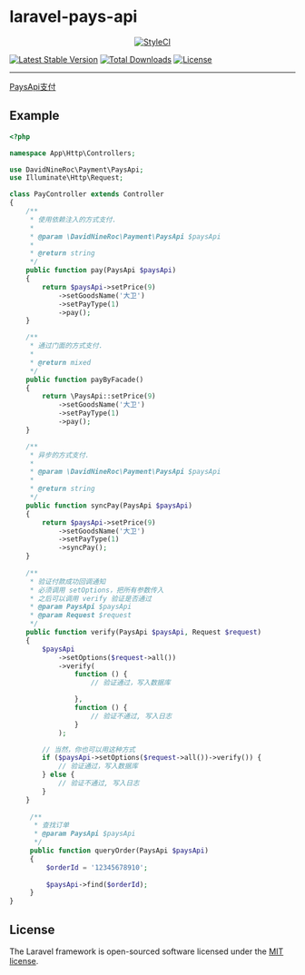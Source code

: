# laravel-pays-api
<p align="center">
<a href="https://styleci.io/repos/120973265"><img src="https://styleci.io/repos/120973265/shield?branch=master" alt="StyleCI"></a>

<a href="https://packagist.org/packages/davidnineroc/laravel-pays-api"><img src="https://poser.pugx.org/davidnineroc/laravel-pays-api/v/stable" alt="Latest Stable Version"></a>
<a href="https://packagist.org/packages/davidnineroc/laravel-pays-api"><img src="https://poser.pugx.org/davidnineroc/laravel-pays-api/downloads" alt="Total Downloads"></a>
<a href="https://packagist.org/packages/davidnineroc/laravel-pays-api"><img src="https://poser.pugx.org/davidnineroc/laravel-pays-api/license" alt="License"></a>
</p> 

****
[PaysApi支付](https://www.paysapi.com)
## Example
```php
<?php

namespace App\Http\Controllers;

use DavidNineRoc\Payment\PaysApi;
use Illuminate\Http\Request;

class PayController extends Controller
{
    /**
     * 使用依赖注入的方式支付.
     *
     * @param \DavidNineRoc\Payment\PaysApi $paysApi
     *
     * @return string
     */
    public function pay(PaysApi $paysApi)
    {
        return $paysApi->setPrice(9)
            ->setGoodsName('大卫')
            ->setPayType(1)
            ->pay();
    }

    /**
     * 通过门面的方式支付.
     *
     * @return mixed
     */
    public function payByFacade()
    {
        return \PaysApi::setPrice(9)
            ->setGoodsName('大卫')
            ->setPayType(1)
            ->pay();
    }

    /**
     * 异步的方式支付.
     *
     * @param \DavidNineRoc\Payment\PaysApi $paysApi
     *
     * @return string
     */
    public function syncPay(PaysApi $paysApi)
    {
        return $paysApi->setPrice(9)
            ->setGoodsName('大卫')
            ->setPayType(1)
            ->syncPay();
    }
    
    /**
     * 验证付款成功回调通知
     * 必须调用 setOptions，把所有参数传入
     * 之后可以调用 verify 验证是否通过
     * @param PaysApi $paysApi
     * @param Request $request
     */
    public function verify(PaysApi $paysApi, Request $request)
    {
        $paysApi
            ->setOptions($request->all())
            ->verify(
                function () {
                    // 验证通过，写入数据库

                },
                function () {
                    // 验证不通过, 写入日志
                }
            );

        // 当然，你也可以用这种方式
        if ($paysApi->setOptions($request->all())->verify()) {
            // 验证通过，写入数据库
        } else {
            // 验证不通过, 写入日志
        }
    }
    
     /**
      * 查找订单
      * @param PaysApi $paysApi
      */
     public function queryOrder(PaysApi $paysApi)
     {
         $orderId = '12345678910';
 
         $paysApi->find($orderId);
     }
}

```
## License

The Laravel framework is open-sourced software licensed under the [MIT license](https://opensource.org/licenses/MIT).